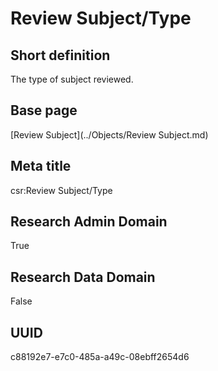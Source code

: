 # Review Subject/Type
## Short definition
The type of subject reviewed.
## Base page
[Review Subject](../Objects/Review Subject.md)
## Meta title
csr:Review Subject/Type
## Research Admin Domain
True
## Research Data Domain
False
## UUID
c88192e7-e7c0-485a-a49c-08ebff2654d6
